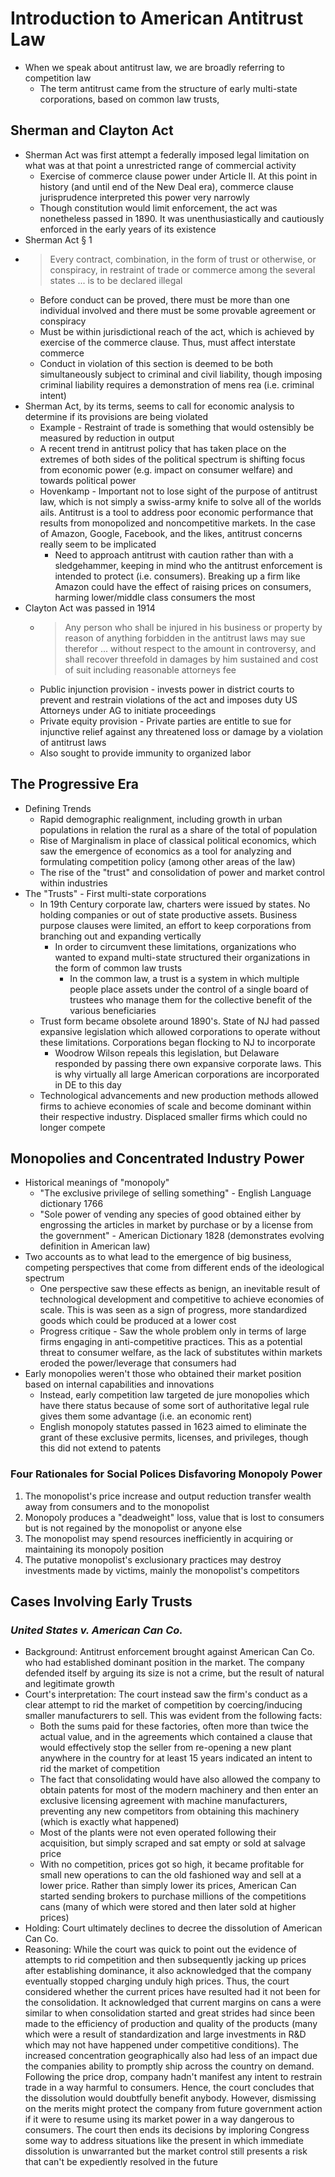 # Introduction to American Antitrust Law

* When we speak about antitrust law, we are broadly referring to competition law
  * The term antitrust came from the structure of early multi-state corporations, based on common law trusts,

## Sherman and Clayton Act

* Sherman Act was first attempt a federally imposed legal limitation on what was at that point a unrestricted range of commercial activity
  * Exercise of commerce clause power under Article II. At this point in history (and until end of the New Deal era), commerce clause jurisprudence interpreted this power very narrowly
  * Though constitution would limit enforcement, the act was nonetheless passed in 1890. It was unenthusiastically and cautiously enforced in the early years of its existence
* Sherman Act § 1
* > Every contract, combination, in the form of trust or otherwise, or conspiracy, in restraint of trade or commerce among the several states ... is to be declared illegal
  * Before conduct can be proved, there must be more than one individual involved and there must be some provable agreement or conspiracy
  * Must be within jurisdictional reach of the act, which is achieved by exercise of the commerce clause. Thus, must affect interstate commerce
  * Conduct in violation of this section is deemed to be both simultaneously subject to criminal and civil liability, though imposing criminal liability requires a demonstration of mens rea (i.e. criminal intent)
* Sherman Act, by its terms, seems to call for economic analysis to determine if its provisions are being violated
  * Example - Restraint of trade is something that would ostensibly be measured by reduction in output
  * A recent trend in antitrust policy that has taken place on the extremes of both sides of the political spectrum is shifting focus from economic power (e.g. impact on consumer welfare) and towards political power
  * Hovenkamp - Important not to lose sight of the purpose of antitrust law, which is not simply a swiss-army knife to solve all of the worlds ails. Antitrust is a tool to address poor economic performance that results from monopolized and noncompetitive markets. In the case of Amazon, Google, Facebook, and the likes, antitrust concerns really seem to be implicated
    * Need to approach antitrust with caution rather than with a sledgehammer, keeping in mind who the antitrust enforcement is intended to protect (i.e. consumers). Breaking up a firm like Amazon could have the effect of raising prices on consumers, harming lower/middle class consumers the most
* Clayton Act was passed in 1914
  * > Any person who shall be injured in his business or property by reason of anything forbidden in the antitrust laws may sue therefor ... without respect to the amount in controversy, and shall recover threefold in damages by him sustained and cost of suit including reasonable attorneys fee
  * Public injunction provision - invests power in district courts to prevent and restrain violations of the act and imposes duty US Attorneys under AG to initiate proceedings
  * Private equity provision - Private parties are entitle to sue for injunctive relief against any threatened loss or damage by a violation of antitrust laws
  * Also sought to provide immunity to organized labor

## The Progressive Era

* Defining Trends
  * Rapid demographic realignment, including growth in urban populations in relation the rural as a share of the total of population
  * Rise of Marginalism in place of classical political economics, which saw the emergence of economics as a tool for analyzing and formulating competition policy (among other areas of the law)
  * The rise of the "trust" and consolidation of power and market control within industries
* The "Trusts" - First multi-state corporations
  * In 19th Century corporate law, charters were issued by states. No holding companies or out of state productive assets. Business purpose clauses were limited, an effort to keep corporations from branching out and expanding vertically
    * In order to circumvent these limitations, organizations who wanted to expand multi-state structured their organizations in the form of common law trusts
      * In the common law, a trust is a system in which multiple people place assets under the control of a single board of trustees who manage them for the collective benefit of the various beneficiaries
  * Trust form became obsolete around 1890's. State of NJ had passed expansive legislation which allowed corporations to operate without these limitations. Corporations began flocking to NJ to incorporate
    * Woodrow Wilson repeals this legislation, but Delaware responded by passing there own expansive corporate laws. This is why virtually all large American corporations are incorporated in DE to this day
  * Technological advancements and new production methods allowed firms to achieve economies of scale and become dominant within their respective industry. Displaced smaller firms which could no longer compete

## Monopolies and Concentrated Industry Power

* Historical meanings of "monopoly"
  * "The exclusive privilege of selling something" - English Language dictionary 1766
  * "Sole power of vending any species of good obtained either by engrossing the articles in market by purchase or by a license from the government" - American Dictionary 1828 (demonstrates evolving definition in American law)
* Two accounts as to what lead to the emergence of big business, competing perspectives that come from different ends of the ideological spectrum
  * One perspective saw these effects as benign, an inevitable result of technological development and competitive to achieve economies of scale. This is was seen as a sign of progress, more standardized goods which could be produced at a lower cost
  * Progress critique - Saw the whole problem only in terms of large firms engaging in anti-competitive practices. This as a potential threat to consumer welfare, as the lack of substitutes within markets eroded the power/leverage that consumers had
* Early monopolies weren't those who obtained their market position based on internal capabilities and innovations
  * Instead, early competition law targeted de jure monopolies which have there status because of some sort of authoritative legal rule gives them some advantage (i.e. an economic rent)
  * English monopoly statutes passed in 1623 aimed to eliminate the grant of these exclusive permits, licenses, and privileges, though this did not extend to patents

### Four Rationales for Social Polices Disfavoring Monopoly Power

1. The monopolist's price increase and output reduction transfer wealth away from consumers and to the monopolist
2. Monopoly produces a "deadweight" loss, value that is lost to consumers but is not regained by the monopolist or anyone else
3. The monopolist may spend resources inefficiently in acquiring or maintaining its monopoly position
4. The putative monopolist's exclusionary practices may destroy investments made by victims, mainly the monopolist's competitors

## Cases Involving Early Trusts

### *United States v. American Can Co.*

* Background: Antitrust enforcement brought against American Can Co. who had established dominant position in the market. The company defended itself by arguing its size is not a crime, but the result of natural and legitimate growth
* Court's interpretation: The court instead saw the firm's conduct as a clear attempt to rid the market of competition by coercing/inducing smaller manufacturers to sell. This was evident from the following facts:
  * Both the sums paid for these factories, often more than twice the actual value, and in the agreements which contained a clause that would effectively stop the seller from re-opening a new plant anywhere in the country for at least 15 years indicated an intent to rid the market of competition
  * The fact that consolidating would have also allowed the company to obtain patents for most of the modern machinery and then enter an exclusive licensing agreement with machine manufacturers, preventing any new competitors from obtaining this machinery (which is exactly what happened)
  * Most of the plants were not even operated following their acquisition, but simply scraped and sat empty or sold at salvage price
  * With no competition, prices got so high, it became profitable for small new operations to can the old fashioned way and sell at a lower price. Rather than simply lower its prices, American Can started sending brokers to purchase millions of the competitions cans (many of which were stored and then later sold at higher prices)
* Holding: Court ultimately declines to decree the dissolution of American Can Co.
* Reasoning: While the court was quick to point out the evidence of attempts to rid competition and then subsequently jacking up prices after establishing dominance, it also acknowledged that the company eventually stopped charging unduly high prices.  Thus, the court considered whether the current prices have resulted had it not been for the consolidation. It acknowledged that current margins on cans a were similar to when consolidation started and great strides had since been made to the efficiency of production and quality of the products (many which were a result of standardization and large investments in R&D which may not have happened under competitive conditions). The increased concentration geographically also had less of an impact due the companies ability to promptly ship across the country on demand. Following the price drop, company hadn't manifest any intent to restrain trade in a way harmful to consumers. Hence, the court concludes that the dissolution would doubtfully benefit anybody. However, dismissing on the merits might protect the company from future government action if it were to resume using its market power in a way dangerous to consumers. The court then ends its decisions by imploring Congress some way to address situations like the present in which immediate dissolution is unwarranted but the market control still presents a risk that can't be expediently resolved in the future
